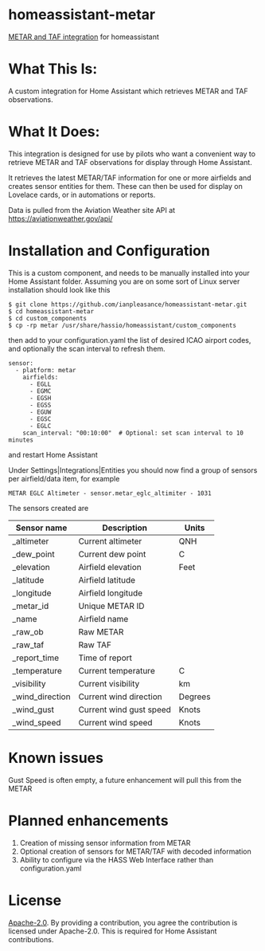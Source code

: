 # homeassistant-metar

[METAR and TAF integration](https://github.com/ianpleasance/homeassistant-metar) for homeassistant

# What This Is:

A custom integration for Home Assistant which retrieves METAR and TAF observations.

# What It Does:

This integration is designed for use by pilots who want a convenient way to retrieve METAR and TAF observations for display through Home Assistant.

It retrieves the latest METAR/TAF information for one or more airfields and creates sensor entities for them. These can then be used for display on Lovelace cards, or in automations or reports.

Data is pulled from the Aviation Weather site API at https://aviationweather.gov/api/

# Installation and Configuration

This is a custom component, and needs to be manually installed into your Home Assistant folder. Assuming you are on some sort of Linux server installation should look like this

```
$ git clone https://github.com/ianpleasance/homeassistant-metar.git
$ cd homeassistant-metar
$ cd custom_components
$ cp -rp metar /usr/share/hassio/homeassistant/custom_components
```

then add to your configuration.yaml the list of desired ICAO airport codes, and optionally the scan interval to refresh them.

```
sensor:
  - platform: metar
    airfields:
      - EGLL
      - EGMC
      - EGSH
      - EGSS
      - EGUW
      - EGSC
      - EGLC
    scan_interval: "00:10:00"  # Optional: set scan interval to 10 minutes
```

and restart Home Assistant

Under Settings|Integrations|Entities you should now find a group of sensors per airfield/data item, for example

```
METAR EGLC Altimeter - sensor.metar_eglc_altimiter - 1031
```

The sensors created are 


| Sensor name | Description  | Units  | 
|---|---|---|
| _altimeter   | Current altimeter  |  QNH |
|  _dew_point |  Current dew point | C  |
| _elevation | Airfield elevation | Feet |
| _latitude | Airfield latitude | |
| _longitude | Airfield longitude | |
| _metar_id | Unique METAR ID | |
| _name | Airfield name | |
| _raw_ob | Raw METAR | |
| _raw_taf | Raw TAF | |
| _report_time | Time of report | |
| _temperature | Current temperature | C |
| _visibility | Current visibility | km |
| _wind_direction | Current wind direction | Degrees |
| _wind_gust | Current wind gust speed | Knots |
| _wind_speed | Current wind speed | Knots |


# Known issues

Gust Speed is often empty, a future enhancement will pull this from the METAR

# Planned enhancements

1. Creation of missing sensor information from METAR
2. Optional creation of sensors for METAR/TAF with decoded information
3. Ability to configure via the HASS Web Interface rather than configuration.yaml


# License

[Apache-2.0](LICENSE). By providing a contribution, you agree the contribution is licensed under Apache-2.0. This is required for Home Assistant contributions.

